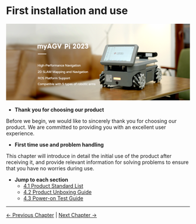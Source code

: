 # First installation and use

![](../resources/4-FirstInstallAndUse/README/PI-main.png)

- **Thank you for choosing our product**
  
Before we begin, we would like to sincerely thank you for choosing our product. We are committed to providing you with an excellent user experience.

- **First time use and problem handling**
  
This chapter will introduce in detail the initial use of the product after receiving it, and provide relevant information for solving problems to ensure that you have no worries during use.

- **Jump to each section**
   - [4.1 Product Standard List](4.1-ProductStandardList.md)
   - [4.2 Product Unboxing Guide](4.2-ProductUnboxingGuide.md)
   - [4.3 Power-on Test Guide](4.3-PowerOnDetectionGuide.md)

----
[← Previous Chapter](../3-UserNotes/README.md) | [Next Chapter →](../5-BasicApplication/README.md)